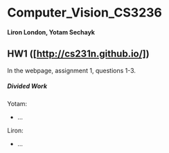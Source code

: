 # Computer_Vision_CS3236
#### Liron London, Yotam Sechayk

## HW1 ([http://cs231n.github.io/])
In the webpage, assignment 1, questions 1-3.
##### Divided Work
Yotam:
* ...

Liron:
* ...

